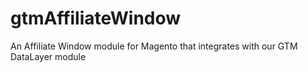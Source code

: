 # gtmAffiliateWindow
An Affiliate Window module for Magento that integrates with our GTM DataLayer module
